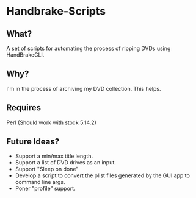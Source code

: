 Handbrake-Scripts
=================

What?
-----

A set of scripts for automating the process of ripping DVDs using HandBrakeCLI.

Why?
----

I'm in the process of archiving my DVD collection. This helps.

Requires
--------

Perl (Should work with stock 5.14.2)

Future Ideas?
-------------

* Support a min/max title length.
* Support a list of DVD drives as an input.
* Support "Sleep on done"
* Develop a script to convert the plist files generated by the GUI app to command line args.
* Poner "profile" support.
